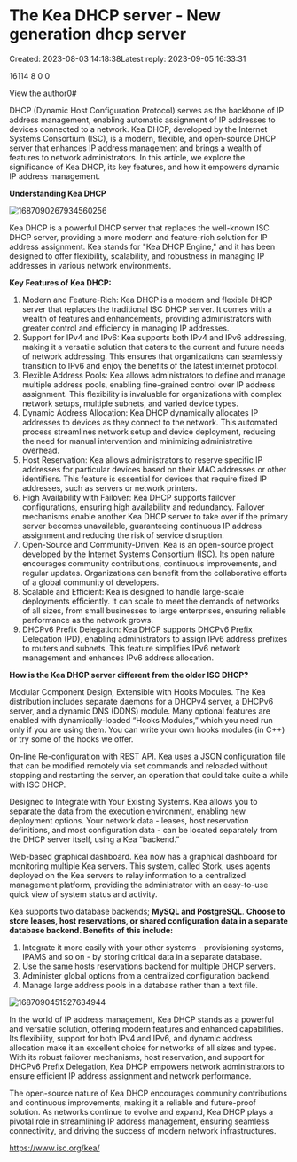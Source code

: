 # The Kea DHCP server - New generation dhcp server

Created: 2023-08-03 14:18:38Latest reply: 2023-09-05 16:33:31

16114 8 0 0

View the author0#

DHCP (Dynamic Host Configuration Protocol) serves as the backbone of IP address management, enabling automatic assignment of IP addresses to devices connected to a network. Kea DHCP, developed by the Internet Systems Consortium (ISC), is a modern, flexible, and open-source DHCP server that enhances IP address management and brings a wealth of features to network administrators. In this article, we explore the significance of Kea DHCP, its key features, and how it empowers dynamic IP address management.

**Understanding Kea DHCP**

![1687090267934560256](https://forum.huawei.com/enterprise/api/file/v1/small/thread/687090267934560256.png?appid=esc_en "1687090267934560256")

Kea DHCP is a powerful DHCP server that replaces the well-known ISC DHCP server, providing a more modern and feature-rich solution for IP address assignment. Kea stands for "Kea DHCP Engine," and it has been designed to offer flexibility, scalability, and robustness in managing IP addresses in various network environments.

**Key Features of Kea DHCP:**

1.  Modern and Feature-Rich: Kea DHCP is a modern and flexible DHCP server that replaces the traditional ISC DHCP server. It comes with a wealth of features and enhancements, providing administrators with greater control and efficiency in managing IP addresses.
2.  Support for IPv4 and IPv6: Kea supports both IPv4 and IPv6 addressing, making it a versatile solution that caters to the current and future needs of network addressing. This ensures that organizations can seamlessly transition to IPv6 and enjoy the benefits of the latest internet protocol.
3.  Flexible Address Pools: Kea allows administrators to define and manage multiple address pools, enabling fine-grained control over IP address assignment. This flexibility is invaluable for organizations with complex network setups, multiple subnets, and varied device types.
4.  Dynamic Address Allocation: Kea DHCP dynamically allocates IP addresses to devices as they connect to the network. This automated process streamlines network setup and device deployment, reducing the need for manual intervention and minimizing administrative overhead.
5.  Host Reservation: Kea allows administrators to reserve specific IP addresses for particular devices based on their MAC addresses or other identifiers. This feature is essential for devices that require fixed IP addresses, such as servers or network printers.
6.  High Availability with Failover: Kea DHCP supports failover configurations, ensuring high availability and redundancy. Failover mechanisms enable another Kea DHCP server to take over if the primary server becomes unavailable, guaranteeing continuous IP address assignment and reducing the risk of service disruption.
7.  Open-Source and Community-Driven: Kea is an open-source project developed by the Internet Systems Consortium (ISC). Its open nature encourages community contributions, continuous improvements, and regular updates. Organizations can benefit from the collaborative efforts of a global community of developers.
8.  Scalable and Efficient: Kea is designed to handle large-scale deployments efficiently. It can scale to meet the demands of networks of all sizes, from small businesses to large enterprises, ensuring reliable performance as the network grows.
9.  DHCPv6 Prefix Delegation: Kea DHCP supports DHCPv6 Prefix Delegation (PD), enabling administrators to assign IPv6 address prefixes to routers and subnets. This feature simplifies IPv6 network management and enhances IPv6 address allocation.

**How is the Kea DHCP server different from the older ISC DHCP?**

Modular Component Design, Extensible with Hooks Modules. The Kea distribution includes separate daemons for a DHCPv4 server, a DHCPv6 server, and a dynamic DNS (DDNS) module. Many optional features are enabled with dynamically-loaded “Hooks Modules,” which you need run only if you are using them. You can write your own hooks modules (in C++) or try some of the hooks we offer.

On-line Re-configuration with REST API. Kea uses a JSON configuration file that can be modified remotely via set commands and reloaded without stopping and restarting the server, an operation that could take quite a while with ISC DHCP.

Designed to Integrate with Your Existing Systems. Kea allows you to separate the data from the execution environment, enabling new deployment options. Your network data - leases, host reservation definitions, and most configuration data - can be located separately from the DHCP server itself, using a Kea “backend.”

Web-based graphical dashboard. Kea now has a graphical dashboard for monitoring multiple Kea servers. This system, called Stork, uses agents deployed on the Kea servers to relay information to a centralized management platform, providing the administrator with an easy-to-use quick view of system status and activity.

Kea supports two database backends; **MySQL and PostgreSQL**. **Choose to store leases, host reservations, or shared configuration data in a separate database backend. Benefits of this include:**

1.  Integrate it more easily with your other systems - provisioning systems, IPAMS and so on - by storing critical data in a separate database.
2.  Use the same hosts reservations backend for multiple DHCP servers.
3.  Administer global options from a centralized configuration backend.
4.  Manage large address pools in a database rather than a text file.

![1687090451527634944](https://forum.huawei.com/enterprise/api/file/v1/small/thread/687090451527634944.png?appid=esc_en "1687090451527634944")

In the world of IP address management, Kea DHCP stands as a powerful and versatile solution, offering modern features and enhanced capabilities. Its flexibility, support for both IPv4 and IPv6, and dynamic address allocation make it an excellent choice for networks of all sizes and types. With its robust failover mechanisms, host reservation, and support for DHCPv6 Prefix Delegation, Kea DHCP empowers network administrators to ensure efficient IP address assignment and network performance.

The open-source nature of Kea DHCP encourages community contributions and continuous improvements, making it a reliable and future-proof solution. As networks continue to evolve and expand, Kea DHCP plays a pivotal role in streamlining IP address management, ensuring seamless connectivity, and driving the success of modern network infrastructures.

https://www.isc.org/kea/

